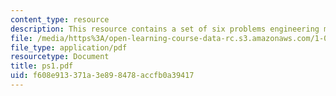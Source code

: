 ```yaml
---
content_type: resource
description: This resource contains a set of six problems engineering mechanics II.
file: /media/https%3A/open-learning-course-data-rc.s3.amazonaws.com/1-060-engineering-mechanics-ii-spring-2006/f608e913371a3e898478accfb0a39417_ps1.pdf
file_type: application/pdf
resourcetype: Document
title: ps1.pdf
uid: f608e913-371a-3e89-8478-accfb0a39417
---
```

